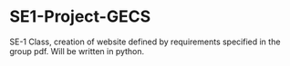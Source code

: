 # SE1-Project-GECS
SE-1 Class, creation of website defined by requirements specified in the group pdf. Will be written in python.
